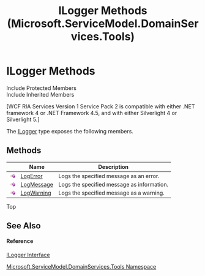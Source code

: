 ﻿---
title: ILogger Methods (Microsoft.ServiceModel.DomainServices.Tools)
TOCTitle: ILogger Methods
ms:assetid: Methods.T:Microsoft.ServiceModel.DomainServices.Tools.ILogger
ms:mtpsurl: https://msdn.microsoft.com/en-us/library/microsoft.servicemodel.domainservices.tools.ilogger_methods(v=VS.91)
ms:contentKeyID: 32336386
ms.date: 01/27/2012
mtps_version: v=VS.91
---

# ILogger Methods

Include Protected Members  
Include Inherited Members  

\[WCF RIA Services Version 1 Service Pack 2 is compatible with either .NET framework 4 or .NET Framework 4.5, and with either Silverlight 4 or Silverlight 5.\]

The [ILogger](gg153832\(v=vs.91\).md) type exposes the following members.

## Methods

<table>
<thead>
<tr class="header">
<th> </th>
<th>Name</th>
<th>Description</th>
</tr>
</thead>
<tbody>
<tr class="odd">
<td><img src="images\Ff423329.pubmethod(en-us,VS.91).gif" title="Public method" alt="Public method" /></td>
<td><a href="gg153733(v=vs.91).md">LogError</a></td>
<td>Logs the specified message as an error.</td>
</tr>
<tr class="even">
<td><img src="images\Ff423329.pubmethod(en-us,VS.91).gif" title="Public method" alt="Public method" /></td>
<td><a href="gg153729(v=vs.91).md">LogMessage</a></td>
<td>Logs the specified message as information.</td>
</tr>
<tr class="odd">
<td><img src="images\Ff423329.pubmethod(en-us,VS.91).gif" title="Public method" alt="Public method" /></td>
<td><a href="gg153705(v=vs.91).md">LogWarning</a></td>
<td>Logs the specified message as a warning.</td>
</tr>
</tbody>
</table>

Top

## See Also

#### Reference

[ILogger Interface](gg153832\(v=vs.91\).md)

[Microsoft.ServiceModel.DomainServices.Tools Namespace](gg153739\(v=vs.91\).md)

